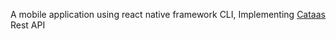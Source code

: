 A mobile application using react native framework CLI, Implementing [Cataas](https://cataas.com/#/) Rest API